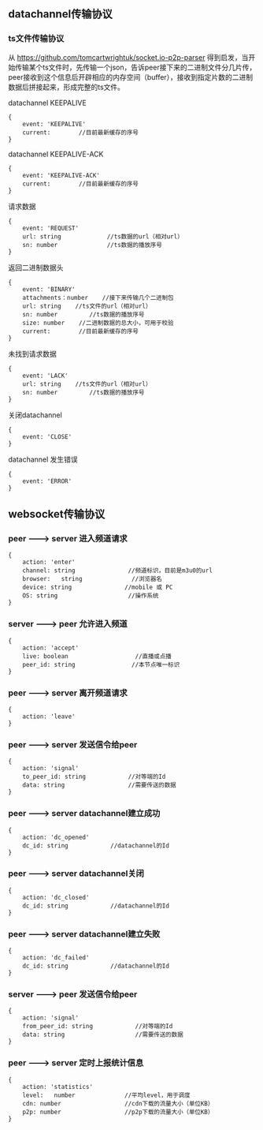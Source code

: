 ## datachannel传输协议

### ts文件传输协议
从 https://github.com/tomcartwrightuk/socket.io-p2p-parser 得到启发，当开始传输某个ts文件时，先传输一个json，告诉peer接下来的二进制文件分几片传，peer接收到这个信息后开辟相应的内存空间（buffer），接收到指定片数的二进制数据后拼接起来，形成完整的ts文件。

datachannel KEEPALIVE
```javastript       
{
    event: 'KEEPALIVE'
    current:        //目前最新缓存的序号
}
```

datachannel KEEPALIVE-ACK
```javastript       
{
    event: 'KEEPALIVE-ACK'
    current:        //目前最新缓存的序号
}
```

请求数据
```javastript       
{
    event: 'REQUEST'   
    url: string             //ts数据的url（相对url）
    sn: number              //ts数据的播放序号
}
```

返回二进制数据头
```javastript       
{
    event: 'BINARY'   
    attachments：number    //接下来传输几个二进制包
    url: string    //ts文件的url（相对url）
    sn: number         //ts数据的播放序号
    size: number    //二进制数据的总大小，可用于校验
    current:        //目前最新缓存的序号
}
```

未找到请求数据
```javastript     
{
    event: 'LACK'  
    url: string    //ts文件的url（相对url）
    sn: number         //ts数据的播放序号
}
```

关闭datachannel
```javastript    
{
    event: 'CLOSE' 
}
```

datachannel 发生错误
```javastript       
{
    event: 'ERROR'  
}
```

## websocket传输协议

### peer ---> server    进入频道请求
```javastript
{
    action: 'enter'                
    channel: string               //频道标识，目前是m3u0的url  
    browser:   string              //浏览器名
    device: string               //mobile 或 PC
    OS: string                    //操作系统          
}
```

### server ---> peer    允许进入频道
```javastript
{
    action: 'accept'  
    live: boolean                   //直播或点播    
    peer_id: string                //本节点唯一标识
}   
```

### peer ---> server    离开频道请求
   ```javastript
   {
       action: 'leave'             
   }
   ```

### peer ---> server    发送信令给peer
```javastript
{
    action: 'signal'               
    to_peer_id: string            //对等端的Id
    data: string                  //需要传送的数据
}
```

### peer ---> server    datachannel建立成功
```javastript
{
    action: 'dc_opened'                
    dc_id: string            //datachannel的Id
}
```

### peer ---> server    datachannel关闭
```javastript
{
    action: 'dc_closed'                
    dc_id: string            //datachannel的Id
}
```

### peer ---> server    datachannel建立失败
```javastript
{
    action: 'dc_failed'            
    dc_id: string            //datachannel的Id
}
```

### server ---> peer        发送信令给peer
```javastript
{
    action: 'signal'           
    from_peer_id: string            //对等端的Id
    data: string                    //需要传送的数据
}
```

### peer ---> server    定时上报统计信息
```javastript
{
    action: 'statistics'            
    level:   number              //平均level，用于调度
    cdn: number                  //cdn下载的流量大小（单位KB）
    p2p: number                  //p2p下载的流量大小（单位KB）
}
```
